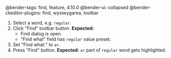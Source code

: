@bender-tags: find, feature, 4.10.0
@bender-ui: collapsed
@bender-ckeditor-plugins: find, wysiwygarea, toolbar

1. Select a word, e.g. `regular`.
2. Click "Find" toolbar button.
	**Expected:**
	* Find dialog is open.
	* "Find what" field has `regular` value preset.
3. Set "Find what:" to `ar`.
4. Press "Find" button.
	**Expected:** `ar` part of `regular` word gets highlighted.
